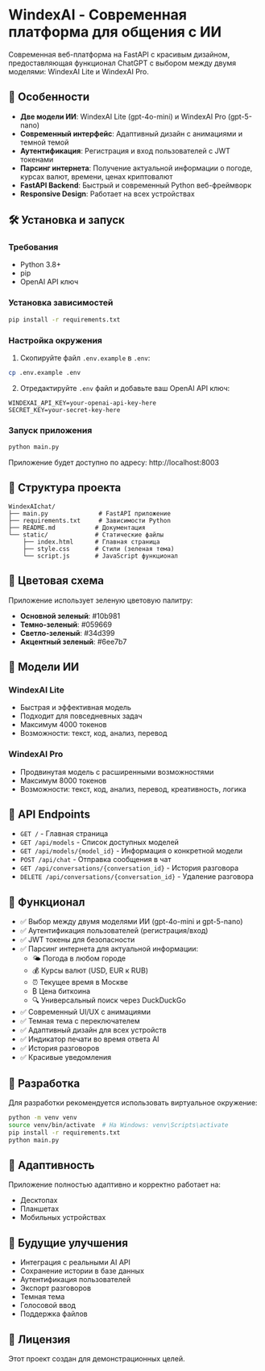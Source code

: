# WindexAI - Современная платформа для общения с ИИ

Современная веб-платформа на FastAPI с красивым дизайном, предоставляющая функционал ChatGPT с выбором между двумя моделями: WindexAI Lite и WindexAI Pro.

## 🚀 Особенности

- **Две модели ИИ**: WindexAI Lite (gpt-4o-mini) и WindexAI Pro (gpt-5-nano)
- **Современный интерфейс**: Адаптивный дизайн с анимациями и темной темой
- **Аутентификация**: Регистрация и вход пользователей с JWT токенами
- **Парсинг интернета**: Получение актуальной информации о погоде, курсах валют, времени, ценах криптовалют
- **FastAPI Backend**: Быстрый и современный Python веб-фреймворк
- **Responsive Design**: Работает на всех устройствах

## 🛠 Установка и запуск

### Требования
- Python 3.8+
- pip
- OpenAI API ключ

### Установка зависимостей
```bash
pip install -r requirements.txt
```

### Настройка окружения
1. Скопируйте файл `.env.example` в `.env`:
```bash
cp .env.example .env
```

2. Отредактируйте `.env` файл и добавьте ваш OpenAI API ключ:
```
WINDEXAI_API_KEY=your-openai-api-key-here
SECRET_KEY=your-secret-key-here
```

### Запуск приложения
```bash
python main.py
```

Приложение будет доступно по адресу: http://localhost:8003

## 📁 Структура проекта

```
WindexAIchat/
├── main.py              # FastAPI приложение
├── requirements.txt     # Зависимости Python
├── README.md           # Документация
└── static/             # Статические файлы
    ├── index.html      # Главная страница
    ├── style.css       # Стили (зеленая тема)
    └── script.js       # JavaScript функционал
```

## 🎨 Цветовая схема

Приложение использует зеленую цветовую палитру:
- **Основной зеленый**: #10b981
- **Темно-зеленый**: #059669
- **Светло-зеленый**: #34d399
- **Акцентный зеленый**: #6ee7b7

## 🤖 Модели ИИ

### WindexAI Lite
- Быстрая и эффективная модель
- Подходит для повседневных задач
- Максимум 4000 токенов
- Возможности: текст, код, анализ, перевод

### WindexAI Pro
- Продвинутая модель с расширенными возможностями
- Максимум 8000 токенов
- Возможности: текст, код, анализ, перевод, креативность, логика

## 🔧 API Endpoints

- `GET /` - Главная страница
- `GET /api/models` - Список доступных моделей
- `GET /api/models/{model_id}` - Информация о конкретной модели
- `POST /api/chat` - Отправка сообщения в чат
- `GET /api/conversations/{conversation_id}` - История разговора
- `DELETE /api/conversations/{conversation_id}` - Удаление разговора

## 🎯 Функционал

- ✅ Выбор между двумя моделями ИИ (gpt-4o-mini и gpt-5-nano)
- ✅ Аутентификация пользователей (регистрация/вход)
- ✅ JWT токены для безопасности
- ✅ Парсинг интернета для актуальной информации:
  - 🌤️ Погода в любом городе
  - 💰 Курсы валют (USD, EUR к RUB)
  - ⏰ Текущее время в Москве
  - ₿ Цена биткоина
  - 🔍 Универсальный поиск через DuckDuckGo
- ✅ Современный UI/UX с анимациями
- ✅ Темная тема с переключателем
- ✅ Адаптивный дизайн для всех устройств
- ✅ Индикатор печати во время ответа AI
- ✅ История разговоров
- ✅ Красивые уведомления

## 🚀 Разработка

Для разработки рекомендуется использовать виртуальное окружение:

```bash
python -m venv venv
source venv/bin/activate  # На Windows: venv\Scripts\activate
pip install -r requirements.txt
python main.py
```

## 📱 Адаптивность

Приложение полностью адаптивно и корректно работает на:
- Десктопах
- Планшетах
- Мобильных устройствах

## 🔮 Будущие улучшения

- Интеграция с реальными AI API
- Сохранение истории в базе данных
- Аутентификация пользователей
- Экспорт разговоров
- Темная тема
- Голосовой ввод
- Поддержка файлов

## 📄 Лицензия

Этот проект создан для демонстрационных целей.
